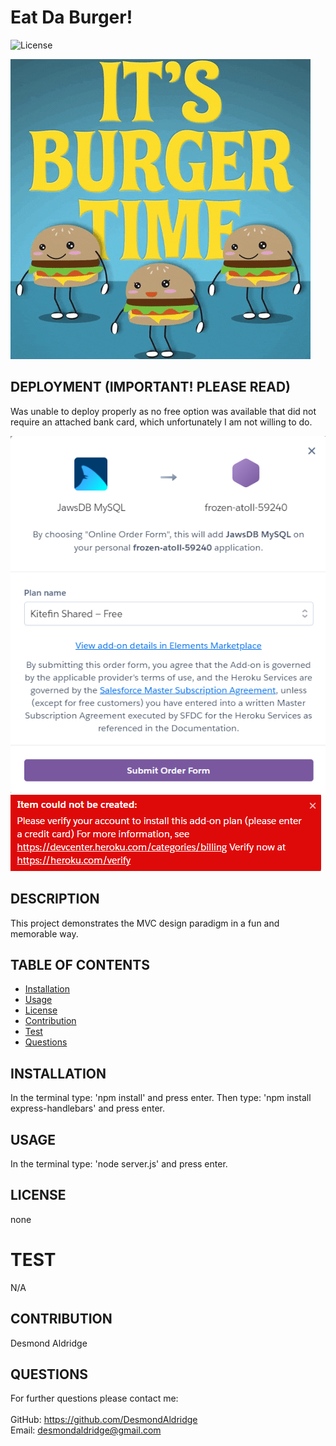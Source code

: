 # Eat Da Burger!
  ![License](https://img.shields.io/badge/LICENSE-none-blue)

![burgers](./public/assets/img/burger.gif)

## DEPLOYMENT (IMPORTANT! PLEASE READ)
Was unable to deploy properly as no free option was available that did not require an attached bank card, which unfortunately I am not willing to do.
<br>

![heroku deployment](./public/assets/img/heroku-err-1.png)
![heroku deployment](./public/assets/img/heroku-err-2.png)
<br>

## DESCRIPTION
This project demonstrates the MVC design paradigm in a fun and memorable way.


## TABLE OF CONTENTS
  - [Installation](#installation)
  - [Usage](#usage)
  - [License](#license)
  - [Contribution](#contribution)
  - [Test](#test)
  - [Questions](#questions)

## INSTALLATION
In the terminal type: 'npm install' and press enter. 
Then type: 'npm install express-handlebars' and press enter.

## USAGE
In the terminal type: 'node server.js' and press enter.

## LICENSE
none

# TEST
N/A

## CONTRIBUTION
Desmond Aldridge

## QUESTIONS
For further questions please contact me:
<br>
<br>
GitHub: https://github.com/DesmondAldridge
<br>
Email: desmondaldridge@gmail.com